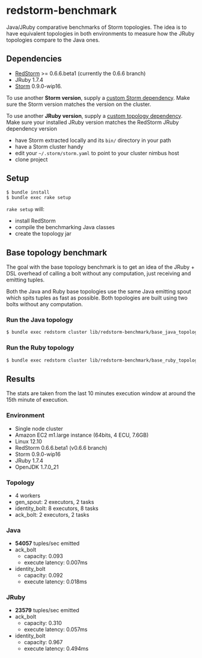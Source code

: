 # redstorm-benchmark

Java/JRuby comparative benchmarks of Storm topologies. The idea is to have equivalent topologies in both environments to measure how the JRuby topologies compare to the Java ones.

## Dependencies

- [RedStorm](https://github.com/colinsurprenant/redstorm) >= 0.6.6.beta1 (currently the 0.6.6 branch)
- JRuby 1.7.4
- [Storm](https://github.com/nathanmarz/storm/) 0.9.0-wip16.

To use another **Storm version**, supply a [custom Storm dependency](https://github.com/colinsurprenant/redstorm#custom-jar-dependencies-in-your-topology-xml-warning-p). Make sure the Storm version matches the version on the cluster.

To use another **JRuby version**, supply a [custom topology dependency](https://github.com/colinsurprenant/redstorm#custom-jar-dependencies-in-your-topology-xml-warning-p). Make sure your installed JRuby version matches the RedStorm JRuby dependency version

- have Storm extracted locally and its `bin/` directory in your path
- have a Storm cluster handy
- edit your `~/.storm/storm.yaml` to point to your cluster nimbus host
- clone project

## Setup

```sh
$ bundle install
$ bundle exec rake setup
```

`rake setup` will:
- install RedStorm
- compile the benchmarking Java classes
- create the topology jar

## Base topology benchmark

The goal with the base topology benchmark is to get an idea of the JRuby + DSL overhead of calling a bolt without any computation, just receiving and emitting tuples.

Both the Java and Ruby base topologies use the same Java emitting spout which spits tuples as fast as possible. Both topologies are built using two bolts without any computation.

### Run the Java topology

```sh
$ bundle exec redstorm cluster lib/redstorm-benchmark/base_java_topology.rb
```
### Run the Ruby topology

```sh
$ bundle exec redstorm cluster lib/redstorm-benchmark/base_ruby_topology.rb
```

## Results

The stats are taken from the last 10 minutes execution window at around the 15th minute of execution.

### Environment

- Single node cluster
- Amazon EC2 m1.large instance (64bits, 4 ECU, 7.6GB)
- Linux 12.10
- RedStorm 0.6.6.beta1 (v0.6.6 branch)
- Storm 0.9.0-wip16
- JRuby 1.7.4
- OpenJDK 1.7.0_21

### Topology

- 4 workers
- gen_spout: 2 executors, 2 tasks
- identity_bolt: 8 executors, 8 tasks
- ack_bolt: 2 executors, 2 tasks

### Java

- **54057** tuples/sec emitted
- ack_bolt
  - capacity: 0.093
  - execute latency: 0.007ms
- identity_bolt
  - capacity: 0.092
  - execute latency: 0.018ms

### JRuby

- **23579** tuples/sec emitted
- ack_bolt
  - capacity: 0.310
  - execute latency: 0.057ms
- identity_bolt
  - capacity: 0.967
  - execute latency: 0.494ms
